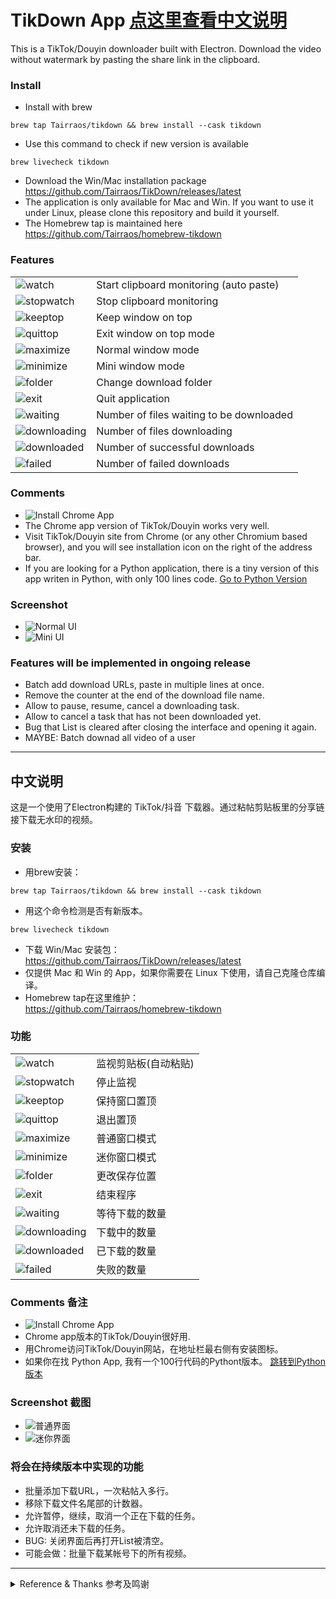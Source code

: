 # TikDown App [点这里查看中文说明](#中文说明)

This is a TikTok/Douyin downloader built with Electron. Download the video without watermark by pasting the share link in the clipboard.

### Install
- Install with brew
```
brew tap Tairraos/tikdown && brew install --cask tikdown
```
- Use this command to check if new version is available
```
brew livecheck tikdown
```
- Download the Win/Mac installation package  
https://github.com/Tairraos/TikDown/releases/latest
- The application is only available for Mac and Win. If you want to use it under Linux, please clone this repository and build it yourself.
- The Homebrew tap is maintained here  
https://github.com/Tairraos/homebrew-tikdown

### Features
|||
|---|---|
|![watch](resource/watch.png)|Start clipboard monitoring (auto paste)|
|![stopwatch](resource/stopwatch.png)|Stop clipboard monitoring|
|![keeptop](resource/keeptop.png)|Keep window on top|
|![quittop](resource/quittop.png)|Exit window on top mode|
|![maximize](resource/maximize.png)|Normal window mode|
|![minimize](resource/minimize.png)|Mini window mode|
|![folder](resource/folder.png)|Change download folder|
|![exit](resource/exit.png)|Quit application|
|![waiting](resource/waiting.png)|Number of files waiting to be downloaded|
|![downloading](resource/downloading.png)|Number of files downloading|
|![downloaded](resource/downloaded.png)|Number of successful downloads|
|![failed](resource/failed.png)|Number of failed downloads|


### Comments
- ![Install Chrome App](resource/install%20chrome%20app.png)
- The Chrome app version of TikTok/Douyin works very well. 
- Visit TikTok/Douyin site from Chrome (or any other Chromium based browser), and you will see installation icon on the right of the address bar. 
- If you are looking for a Python application, there is a tiny version of this app writen in Python, with only 100 lines code. [Go to Python Version](https://github.com/Tairraos/tiktok-downloader.py)


### Screenshot
- ![Normal UI](resource/ui.en.png)
- ![Mini UI](resource/miniui.en.png)

### Features will be implemented in ongoing release
- Batch add download URLs, paste in multiple lines at once.
- Remove the counter at the end of the download file name.
- Allow to pause, resume, cancel a downloading task.
- Allow to cancel a task that has not been downloaded yet.
- Bug that List is cleared after closing the interface and opening it again.
- MAYBE: Batch downad all video of a user


****************************************

## 中文说明

这是一个使用了Electron构建的 TikTok/抖音 下载器。通过粘帖剪贴板里的分享链接下载无水印的视频。

### 安装
- 用brew安装：
```
brew tap Tairraos/tikdown && brew install --cask tikdown
```
- 用这个命令检测是否有新版本。
```
brew livecheck tikdown
```
- 下载 Win/Mac 安装包：  
https://github.com/Tairraos/TikDown/releases/latest
- 仅提供 Mac 和 Win 的 App，如果你需要在 Linux 下使用，请自己克隆仓库编译。
- Homebrew tap在这里维护：  
https://github.com/Tairraos/homebrew-tikdown

### 功能
|||
|---|---|
|![watch](resource/watch.png)|监视剪贴板(自动粘贴)|
|![stopwatch](resource/stopwatch.png)|停止监视|
|![keeptop](resource/keeptop.png)|保持窗口置顶|
|![quittop](resource/quittop.png)|退出置顶|
|![maximize](resource/maximize.png)|普通窗口模式|
|![minimize](resource/minimize.png)|迷你窗口模式|
|![folder](resource/folder.png)|更改保存位置|
|![exit](resource/exit.png)|结束程序|
|![waiting](resource/waiting.png)|等待下载的数量|
|![downloading](resource/downloading.png)|下载中的数量|
|![downloaded](resource/downloaded.png)|已下载的数量|
|![failed](resource/failed.png)|失败的数量|


### Comments 备注
- ![Install Chrome App](resource/install%20chrome%20app.png)
- Chrome app版本的TikTok/Douyin很好用.
- 用Chrome访问TikTok/Douyin网站，在地址栏最右侧有安装图标。
- 如果你在找 Python App, 我有一个100行代码的Pythont版本。 [跳转到Python版本](https://github.com/Tairraos/tiktok-downloader.py)


### Screenshot 截图
- ![普通界面](resource/ui.cn.png)
- ![迷你界面](resource/miniui.cn.png)

### 将会在持续版本中实现的功能
- 批量添加下载URL，一次粘帖入多行。
- 移除下载文件名尾部的计数器。
- 允许暂停，继续，取消一个正在下载的任务。
- 允许取消还未下载的任务。
- BUG: 关闭界面后再打开List被清空。
- 可能会做：批量下载某帐号下的所有视频。

****************************************
<details><summary>Reference & Thanks 参考及鸣谢</summary>

- UI Design / UI设计: [MasterGo](https://mastergo.com/file/64638217599752)
- API Information / API 信息: [Github Repo](https://github.com/Evil0ctal/Douyin_TikTok_Download_API)
- background material / 安装程序背景: [TikTok background vector created by BiZkettE1](https://www.freepik.com/vectors/tiktok-background)
- arraw material / 箭头素材： [Trajectory vector created by freepik](https://www.freepik.com/vectors/trajectory)
</details>